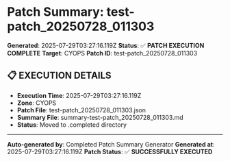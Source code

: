 # Patch Summary: test-patch_20250728_011303

**Generated**: 2025-07-29T03:27:16.119Z
**Status**: ✅ **PATCH EXECUTION COMPLETE**
**Target**: CYOPS
**Patch ID**: test-patch_20250728_011303

## 📋 **EXECUTION DETAILS**

- **Execution Time**: 2025-07-29T03:27:16.119Z
- **Zone**: CYOPS
- **Patch File**: test-patch_20250728_011303.json
- **Summary File**: summary-test-patch_20250728_011303.md
- **Status**: Moved to .completed directory

---
**Auto-generated by**: Completed Patch Summary Generator
**Generated at**: 2025-07-29T03:27:16.119Z
**Patch Status**: ✅ **SUCCESSFULLY EXECUTED**
